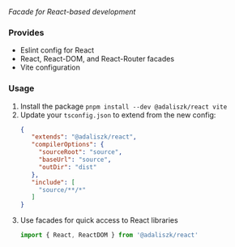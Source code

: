 _Facade for React-based development_

### Provides

- Eslint config for React
- React, React-DOM, and React-Router facades
- Vite configuration

### Usage

1. Install the package `pnpm install --dev @adaliszk/react vite`
2. Update your `tsconfig.json` to extend from the new config:
   ```json
   {
      "extends": "@adaliszk/react",
      "compilerOptions": {
        "sourceRoot": "source",
        "baseUrl": "source",
        "outDir": "dist"
      },
      "include": [
        "source/**/*"
      ]
   }
   ```
3. Use facades for quick access to React libraries
   ```typescript
   import { React, ReactDOM } from '@adaliszk/react'
   ```  